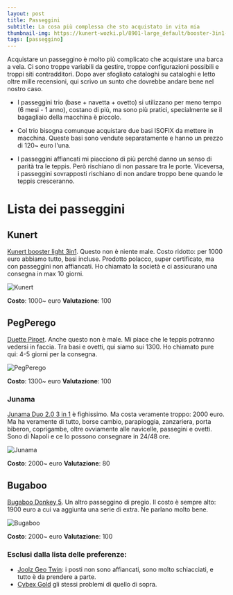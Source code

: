 ```yaml
---
layout: post
title: Passeggini
subtitle: La cosa più complessa che sto acquistato in vita mia
thumbnail-img: https://kunert-wozki.pl/8901-large_default/booster-3in1-passeggino-gemellare-.jpg
tags: [passeggino]
---
```


Acquistare un passeggino è molto più complicato che acquistare una barca a
vela. Ci sono troppe variabili da gestire, troppe configurazioni possibili e
troppi siti contradditori. Dopo aver sfogliato cataloghi su cataloghi e letto
oltre mille recensioni, qui scrivo un sunto che dovrebbe andare bene nel nostro
caso.

- I passeggini trio (base + navetta + ovetto) si utilizzano per meno tempo (6 mesi - 1 anno), costano di più, ma sono più pratici, specialmente se il bagagliaio della macchina è piccolo.

- Col trio bisogna comunque acquistare due basi ISOFIX da mettere in macchina. Queste basi sono vendute separatamente e hanno un prezzo di 120~ euro l'una.

- I passeggini affiancati mi piacciono di più perché danno un senso di parità tra le teppis. Però rischiano di non passare tra le porte. Viceversa, i passeggini sovrapposti rischiano di non andare troppo bene quando le teppis cresceranno.

# Lista dei passeggini

## Kunert
[Kunert booster light 3in1](https://kunert-wozki.pl/it/passeggini/100-9796-booster-3in1-passeggino-gemellare--5902367939243.html#/41-kolor_ramy-nero/416-tapicerka-bo_04/619-seggiolino-trix).  Questo non è niente male.
Costo ridotto: per 1000 euro abbiamo tutto, basi incluse. Prodotto polacco, super certificato, ma con passeggini non affiancati. Ho chiamato la società e ci assicurano una consegna in max 10 giorni.

![Kunert](https://kunert-wozki.pl/8901-large_default/booster-3in1-passeggino-gemellare-.jpg)

**Costo**: 1000~ euro
**Valutazione**: 100

## PegPerego
[Duette Piroet](https://it.pegperego.com/store/pegit/it/passeggini/gemellari/duette-piroet/p/PACK-000004-000000). Anche questo non è male. Mi piace che le teppis potranno vedersi in faccia. Tra basi e ovetti, qui siamo sui 1300. Ho chiamato pure qui: 4-5 giorni per la consegna.

![PegPerego](https://it.pegperego.com/medias/PACK-000004-000000-EXTRA01-Peg1200Wx1200H?context=bWFzdGVyfGltYWdlc3w4MjUzMXxpbWFnZS9qcGVnfGltYWdlcy9oYjUvaDkwLzkwMzY5NDIxMTQ4NDYuanBnfDU3ZThkZTI1NWUxNmVjZTM3N2E2YzA4ZmM1Y2Q3ZTM3MzU4ODlkYjEzNjdkOGUwMTk4MDk3YTU3YWUzMmU5ZDE)

**Costo**: 1300~ euro
**Valutazione**: 100

### Junama
[Junama Duo 2.0 3 in
1](https://www.junama.it/junama-duo-2-0-3-in-1-black-telaio-nero/) è
fighissimo. Ma costa veramente troppo: 2000 euro. Ma ha veramente di tutto,
borse cambio, parapioggia, zanzariera, porta biberon, coprigambe, oltre
ovviamente alle navicelle, passegini e ovetti. Sono di Napoli e ce lo possono
consegnare in 24/48 ore.

![Junama](https://www.junama.it/wp-content/uploads/2023/06/2023_05_16_44119-1.jpg)

**Costo**: 2000~ euro
**Valutazione**: 80

## Bugaboo
[Bugaboo Donkey 5](https://www.bugaboo.com/it-it/passeggini/bugaboo-donkey-5-gemellare/bugaboo-donkey-5-twin-bassinet-and-seat-stroller-graphite-base-stormy-blue-fabrics-stormy-blue-sun-canopy-PV004861.html). Un altro passeggino di pregio. Il costo è sempre alto: 1900 euro a cui va aggiunta una serie di extra. Ne parlano molto bene.

![Bugaboo](https://www.bugaboo.com/dw/image/v2/BDLP_PRD/on/demandware.static/-/Sites-bugaboo-master/default/dwe20aaeaf/images/PV004861/PV004861_Bugaboo-Donkey-5-Twin-stroller-graphite-chassis-stormy-blue-fabrics-stormy-blue-sun-canopy-x-PV004861-01.jpg?sw=1200&sfrm=png&bgcolor=F4F4F4)

**Costo**: 2000~ euro
**Valutazione**: 100

### Esclusi dalla lista delle preferenze:

- [Joolz Geo Twin](https://www.joolz.com/it/it/passeggini/071002-M.html): i posti non sono affiancati, sono molto schiacciati, e tutto è da prendere a parte.
- [Cybex Gold](https://www.cybex-online.com/it/it/passeggino/passeggini-fratellari/) gli stessi problemi di quello di sopra.
